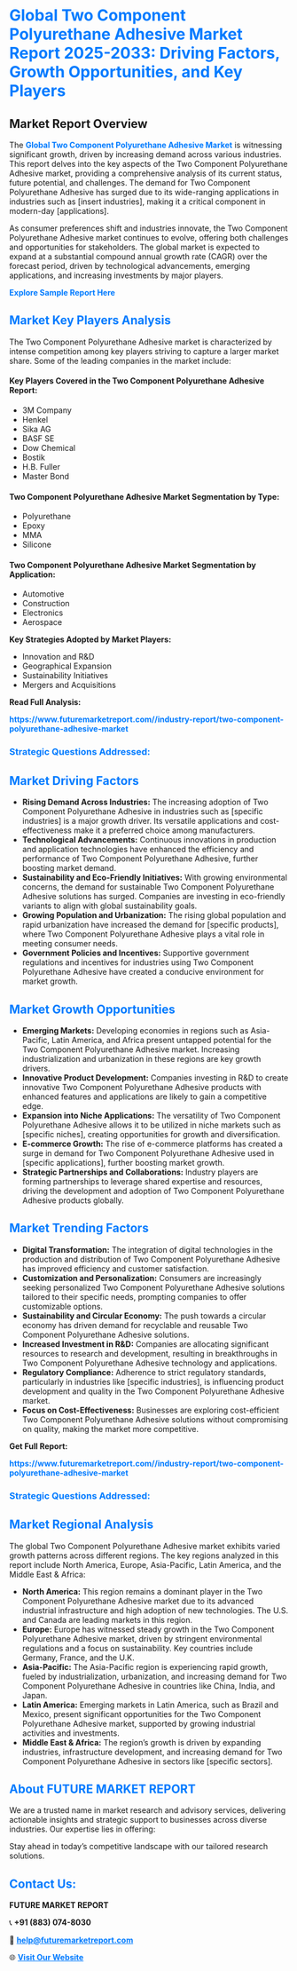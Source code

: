 <h1 style="color: #007BFF;">Global Two Component Polyurethane Adhesive Market Report 2025-2033: Driving Factors, Growth Opportunities, and Key Players</h1>

<section id="overview">
<h2>Market Report Overview</h2>
<p>The <a href="https://www.futuremarketreport.com//industry-report/two-component-polyurethane-adhesive-market" style="color: #007BFF; text-decoration: none;"><strong>Global Two Component Polyurethane Adhesive Market</strong></a> is witnessing significant growth, driven by increasing demand across various industries. This report delves into the key aspects of the Two Component Polyurethane Adhesive market, providing a comprehensive analysis of its current status, future potential, and challenges. The demand for Two Component Polyurethane Adhesive has surged due to its wide-ranging applications in industries such as [insert industries], making it a critical component in modern-day [applications].</p>
<p>As consumer preferences shift and industries innovate, the Two Component Polyurethane Adhesive market continues to evolve, offering both challenges and opportunities for stakeholders. The global market is expected to expand at a substantial compound annual growth rate (CAGR) over the forecast period, driven by technological advancements, emerging applications, and increasing investments by major players.</p>
</section>

<section id="overview">
<p><a href="https://www.futuremarketreport.com//request-sample/reportId=84164" style="color: #007BFF; text-decoration: none;"><strong>Explore Sample Report Here</strong></a></p>
</section>

<section id="key-players">
<h2 style="color: #007BFF;">Market Key Players Analysis</h2>
<p>The Two Component Polyurethane Adhesive market is characterized by intense competition among key players striving to capture a larger market share. Some of the leading companies in the market include:</p>
<h4>Key Players Covered in the Two Component Polyurethane Adhesive Report:</h4>
<ul><li>3M Company</li><li>Henkel</li><li>Sika AG</li><li>BASF SE</li><li>Dow Chemical</li><li>Bostik</li><li>H.B. Fuller</li><li>Master Bond</li></ul>
<h4>Two Component Polyurethane Adhesive Market Segmentation by Type:</h4>
<ul><li>Polyurethane</li><li>Epoxy</li><li>MMA</li><li>Silicone</li></ul>

<h4>Two Component Polyurethane Adhesive Market Segmentation by Application:</h4>
<ul><li>Automotive</li><li>Construction</li><li>Electronics</li><li>Aerospace</li></ul>
<p><strong>Key Strategies Adopted by Market Players:</strong></p>
<ul>
<li>Innovation and R&D</li>
<li>Geographical Expansion</li>
<li>Sustainability Initiatives</li>
<li>Mergers and Acquisitions</li>
</ul>
</section>

<section>
<p><strong>Read Full Analysis: </strong></p><a href="https://www.futuremarketreport.com//industry-report/two-component-polyurethane-adhesive-market" style="color: #007BFF; text-decoration: none;"><strong>https://www.futuremarketreport.com//industry-report/two-component-polyurethane-adhesive-market</strong></a>
<h3 style="color: #007BFF;">Strategic Questions Addressed:</h3>
</section>

<section id="driving-factors">
<h2 style="color: #007BFF;">Market Driving Factors</h2>
<ul>
<li><strong>Rising Demand Across Industries:</strong> The increasing adoption of Two Component Polyurethane Adhesive in industries such as [specific industries] is a major growth driver. Its versatile applications and cost-effectiveness make it a preferred choice among manufacturers.</li>
<li><strong>Technological Advancements:</strong> Continuous innovations in production and application technologies have enhanced the efficiency and performance of Two Component Polyurethane Adhesive, further boosting market demand.</li>
<li><strong>Sustainability and Eco-Friendly Initiatives:</strong> With growing environmental concerns, the demand for sustainable Two Component Polyurethane Adhesive solutions has surged. Companies are investing in eco-friendly variants to align with global sustainability goals.</li>
<li><strong>Growing Population and Urbanization:</strong> The rising global population and rapid urbanization have increased the demand for [specific products], where Two Component Polyurethane Adhesive plays a vital role in meeting consumer needs.</li>
<li><strong>Government Policies and Incentives:</strong> Supportive government regulations and incentives for industries using Two Component Polyurethane Adhesive have created a conducive environment for market growth.</li>
</ul>
</section>

<section id="growth-opportunities">
<h2 style="color: #007BFF;">Market Growth Opportunities</h2>
<ul>
<li><strong>Emerging Markets:</strong> Developing economies in regions such as Asia-Pacific, Latin America, and Africa present untapped potential for the Two Component Polyurethane Adhesive market. Increasing industrialization and urbanization in these regions are key growth drivers.</li>
<li><strong>Innovative Product Development:</strong> Companies investing in R&D to create innovative Two Component Polyurethane Adhesive products with enhanced features and applications are likely to gain a competitive edge.</li>
<li><strong>Expansion into Niche Applications:</strong> The versatility of Two Component Polyurethane Adhesive allows it to be utilized in niche markets such as [specific niches], creating opportunities for growth and diversification.</li>
<li><strong>E-commerce Growth:</strong> The rise of e-commerce platforms has created a surge in demand for Two Component Polyurethane Adhesive used in [specific applications], further boosting market growth.</li>
<li><strong>Strategic Partnerships and Collaborations:</strong> Industry players are forming partnerships to leverage shared expertise and resources, driving the development and adoption of Two Component Polyurethane Adhesive products globally.</li>
</ul>
</section>

<section id="trending-factors">
<h2 style="color: #007BFF;">Market Trending Factors</h2>
<ul>
<li><strong>Digital Transformation:</strong> The integration of digital technologies in the production and distribution of Two Component Polyurethane Adhesive has improved efficiency and customer satisfaction.</li>
<li><strong>Customization and Personalization:</strong> Consumers are increasingly seeking personalized Two Component Polyurethane Adhesive solutions tailored to their specific needs, prompting companies to offer customizable options.</li>
<li><strong>Sustainability and Circular Economy:</strong> The push towards a circular economy has driven demand for recyclable and reusable Two Component Polyurethane Adhesive solutions.</li>
<li><strong>Increased Investment in R&D:</strong> Companies are allocating significant resources to research and development, resulting in breakthroughs in Two Component Polyurethane Adhesive technology and applications.</li>
<li><strong>Regulatory Compliance:</strong> Adherence to strict regulatory standards, particularly in industries like [specific industries], is influencing product development and quality in the Two Component Polyurethane Adhesive market.</li>
<li><strong>Focus on Cost-Effectiveness:</strong> Businesses are exploring cost-efficient Two Component Polyurethane Adhesive solutions without compromising on quality, making the market more competitive.</li>
</ul>
</section>

<section>
<p><strong>Get Full Report: </strong></p><a href="https://www.futuremarketreport.com//industry-report/two-component-polyurethane-adhesive-market" style="color: #007BFF; text-decoration: none;"><strong>https://www.futuremarketreport.com//industry-report/two-component-polyurethane-adhesive-market</strong></a>
<h3 style="color: #007BFF;">Strategic Questions Addressed:</h3>
</section>


<section id="regional-analysis">
<h2 style="color: #007BFF;">Market Regional Analysis</h2>
<p>The global Two Component Polyurethane Adhesive market exhibits varied growth patterns across different regions. The key regions analyzed in this report include North America, Europe, Asia-Pacific, Latin America, and the Middle East & Africa:</p>
<ul>
<li><strong>North America:</strong> This region remains a dominant player in the Two Component Polyurethane Adhesive market due to its advanced industrial infrastructure and high adoption of new technologies. The U.S. and Canada are leading markets in this region.</li>
<li><strong>Europe:</strong> Europe has witnessed steady growth in the Two Component Polyurethane Adhesive market, driven by stringent environmental regulations and a focus on sustainability. Key countries include Germany, France, and the U.K.</li>
<li><strong>Asia-Pacific:</strong> The Asia-Pacific region is experiencing rapid growth, fueled by industrialization, urbanization, and increasing demand for Two Component Polyurethane Adhesive in countries like China, India, and Japan.</li>
<li><strong>Latin America:</strong> Emerging markets in Latin America, such as Brazil and Mexico, present significant opportunities for the Two Component Polyurethane Adhesive market, supported by growing industrial activities and investments.</li>
<li><strong>Middle East & Africa:</strong> The region’s growth is driven by expanding industries, infrastructure development, and increasing demand for Two Component Polyurethane Adhesive in sectors like [specific sectors].</li>
</ul>
</section>

<footer>
<h2 style="color: #007BFF;">About FUTURE MARKET REPORT</h2>
<p>We are a trusted name in market research and advisory services, delivering actionable insights and strategic support to businesses across diverse industries. Our expertise lies in offering:</p>

<p>Stay ahead in today’s competitive landscape with our tailored research solutions.</p>

<h2 style="color: #007BFF;">Contact Us:</h2>
<p><strong>FUTURE MARKET REPORT</strong></p>
<p>📞 <strong>+91 (883) 074-8030</strong></p>
<p>📧 <strong><a href="mailto:help@futuremarketreport.com" style="color: #007BFF;">help@futuremarketreport.com</a></strong></p>
<p>🌐 <strong><a href="https://www.futuremarketreport.com/" style="color: #007BFF;">Visit Our Website</a></strong></p>
</footer>